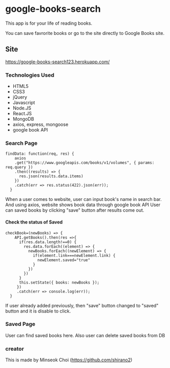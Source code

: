 # google-books-search

This app is for your life of reading books.

You can save favrorite books or go to the site directly to Google Books site.

## Site
https://google-books-search123.herokuapp.com/


### Technologies Used

* HTML5
* CSS3
* jQuery
* Javascript
* Node.JS
* React.JS
* MongoDB
* axios, express, mongoose
* google book API


### Search Page 

```
findData: function(req, res) {
    axios
    .get("https://www.googleapis.com/books/v1/volumes", { params: req.query })
    .then((results) => {
      res.json(results.data.items)
    })
    .catch(err => res.status(422).json(err));
  }
```

When a user comes to website, user can input book's name in search bar. And using axios, website shows book data through google book API
User can saved books by clicking "save" button after results come out. 

#### Check the status of Saved

```
checkBook=(newBooks) => {
    API.getBooks().then(res =>{
      if(res.data.length!==0) {
        res.data.forEach((element) => {
          newBooks.forEach((newElement) => {
            if(element.link===newElement.link) {
              newElement.saved="true"
            }
          })
        })
      }
      this.setState({ books: newBooks });
     })
     .catch(err => console.log(err));
  }
```

If user already added previously, then "save" button changed to "saved" button and it is disable to click.

### Saved Page

User can find saved books here. Also user can delete saved books from DB


### creator
This is made by Minseok Choi (https://github.com/shirano2)
